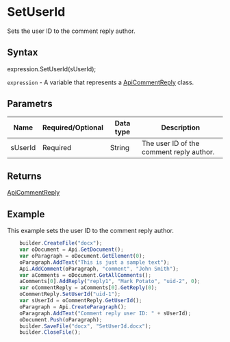# SetUserId

Sets the user ID to the comment reply author.

## Syntax

expression.SetUserId(sUserId);

`expression` - A variable that represents a [ApiCommentReply](../ApiCommentReply.md) class.

## Parametrs

| **Name** | **Required/Optional** | **Data type** | **Description** |
| ------------- | ------------- | ------------- | ------------- |
| sUserId | Required | String | The user ID of the comment reply author. |

## Returns

[ApiCommentReply](../ApiCommentReply.md)

## Example

This example sets the user ID to the comment reply author.

```javascript
	builder.CreateFile("docx");
	var oDocument = Api.GetDocument();
	var oParagraph = oDocument.GetElement(0);
	oParagraph.AddText("This is just a sample text");
	Api.AddComment(oParagraph, "comment", "John Smith");
	var aComments = oDocument.GetAllComments();
	aComments[0].AddReply("reply1", "Mark Potato", "uid-2", 0);
	var oCommentReply = aComments[0].GetReply(0);
	oCommentReply.SetUserId("uid-1");
	var sUserId = oCommentReply.GetUserId();
	oParagraph = Api.CreateParagraph();
	oParagraph.AddText("Comment reply user ID: " + sUserId);
	oDocument.Push(oParagraph);
	builder.SaveFile("docx", "SetUserId.docx");
	builder.CloseFile();
```